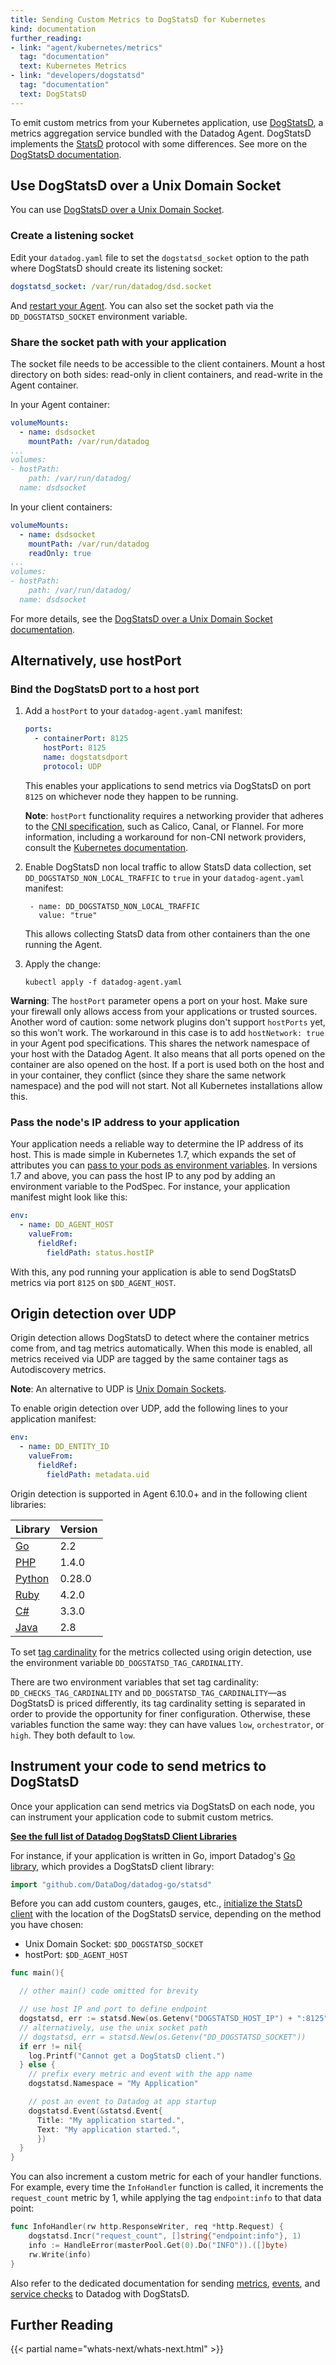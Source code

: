 ```yaml
---
title: Sending Custom Metrics to DogStatsD for Kubernetes
kind: documentation
further_reading:
- link: "agent/kubernetes/metrics"
  tag: "documentation"
  text: Kubernetes Metrics
- link: "developers/dogstatsd"
  tag: "documentation"
  text: DogStatsD
---
```


To emit custom metrics from your Kubernetes application, use [DogStatsD][1], a metrics aggregation service bundled with the Datadog Agent. DogStatsD implements the [StatsD][2] protocol with some differences. See more on the [DogStatsD documentation][1].

## Use DogStatsD over a Unix Domain Socket

You can use [DogStatsD over a Unix Domain Socket][3].

### Create a listening socket

Edit your `datadog.yaml` file to set the `dogstatsd_socket` option to the path where DogStatsD should create its listening socket:

```yaml
dogstatsd_socket: /var/run/datadog/dsd.socket
```

And [restart your Agent][4]. You can also set the socket path via the `DD_DOGSTATSD_SOCKET` environment variable.

### Share the socket path with your application

The socket file needs to be accessible to the client containers. Mount a host directory on both sides: read-only in client containers, and read-write in the Agent container.

In your Agent container:

```yaml
volumeMounts:
  - name: dsdsocket
    mountPath: /var/run/datadog
...
volumes:
- hostPath:
    path: /var/run/datadog/
  name: dsdsocket
```

In your client containers:

```yaml
volumeMounts:
  - name: dsdsocket
    mountPath: /var/run/datadog
    readOnly: true
...
volumes:
- hostPath:
    path: /var/run/datadog/
  name: dsdsocket
```

For more details, see the [DogStatsD over a Unix Domain Socket documentation][3].

## Alternatively, use hostPort

### Bind the DogStatsD port to a host port

1. Add a `hostPort` to your `datadog-agent.yaml` manifest:

      ```yaml
      ports:
        - containerPort: 8125
          hostPort: 8125
          name: dogstatsdport
          protocol: UDP
      ```

    This enables your applications to send metrics via DogStatsD on port `8125` on whichever node they happen to be running.

    **Note**: `hostPort` functionality requires a networking provider that adheres to the [CNI specification][5], such as Calico, Canal, or Flannel. For more information, including a workaround for non-CNI network providers, consult the [Kubernetes documentation][6].

2. Enable DogStatsD non local traffic to allow StatsD data collection, set `DD_DOGSTATSD_NON_LOCAL_TRAFFIC` to `true` in your `datadog-agent.yaml` manifest:

        - name: DD_DOGSTATSD_NON_LOCAL_TRAFFIC
          value: "true"

    This allows collecting StatsD data from other containers than the one running the Agent.

3. Apply the change:

      ```
      kubectl apply -f datadog-agent.yaml
      ```

**Warning**: The `hostPort` parameter opens a port on your host. Make sure your firewall only allows access from your applications or trusted sources.  Another word of caution: some network plugins don't support `hostPorts` yet, so this won't work.
The workaround in this case is to add `hostNetwork: true` in your Agent pod specifications. This shares the network namespace of your host with the Datadog Agent. It also means that all ports opened on the container are also opened on the host. If a port is used both on the host and in your container, they conflict (since they share the same network namespace) and the pod will not start. Not all Kubernetes installations allow this.

### Pass the node's IP address to your application

Your application needs a reliable way to determine the IP address of its host. This is made simple in Kubernetes 1.7, which expands the set of attributes you can [pass to your pods as environment variables][7]. In versions 1.7 and above, you can pass the host IP to any pod by adding an environment variable to the PodSpec. For instance, your application manifest might look like this:

```yaml
env:
  - name: DD_AGENT_HOST
    valueFrom:
      fieldRef:
        fieldPath: status.hostIP
```

With this, any pod running your application is able to send DogStatsD metrics via port `8125` on `$DD_AGENT_HOST`.

## Origin detection over UDP

Origin detection allows DogStatsD to detect where the container metrics come from, and tag metrics automatically. When this mode is enabled, all metrics received via UDP are tagged by the same container tags as Autodiscovery metrics.

**Note**: An alternative to UDP is [Unix Domain Sockets][8].

To enable origin detection over UDP, add the following lines to your application manifest:

```yaml
env:
  - name: DD_ENTITY_ID
    valueFrom:
      fieldRef:
        fieldPath: metadata.uid
```

Origin detection is supported in Agent 6.10.0+ and in the following client libraries:

| Library      | Version |
|--------------|---------|
| [Go][9]      | 2.2     |
| [PHP][10]    | 1.4.0   |
| [Python][11] | 0.28.0  |
| [Ruby][12]   | 4.2.0   |
| [C#][13]     | 3.3.0   |
| [Java][14]   | 2.8     |

To set [tag cardinality][15] for the metrics collected using origin detection, use the environment variable `DD_DOGSTATSD_TAG_CARDINALITY`.

There are two environment variables that set tag cardinality: `DD_CHECKS_TAG_CARDINALITY` and `DD_DOGSTATSD_TAG_CARDINALITY`—as DogStatsD is priced differently, its tag cardinality setting is separated in order to provide the opportunity for finer configuration. Otherwise, these variables function the same way: they can have values `low`, `orchestrator`, or `high`. They both default to `low`.

## Instrument your code to send metrics to DogStatsD

Once your application can send metrics via DogStatsD on each node, you can instrument your application code to submit custom metrics. 

**[See the full list of Datadog DogStatsD Client Libraries][16]**

For instance, if your application is written in Go, import Datadog's [Go library][9], which provides a DogStatsD client library:

```go
import "github.com/DataDog/datadog-go/statsd"
```

Before you can add custom counters, gauges, etc., [initialize the StatsD client][17] with the location of the DogStatsD service, depending on the method you have chosen:

- Unix Domain Socket: `$DD_DOGSTATSD_SOCKET`
- hostPort: `$DD_AGENT_HOST`

```go
func main(){

  // other main() code omitted for brevity

  // use host IP and port to define endpoint
  dogstatsd, err := statsd.New(os.Getenv("DOGSTATSD_HOST_IP") + ":8125")
  // alternatively, use the unix socket path
  // dogstatsd, err = statsd.New(os.Getenv("DD_DOGSTATSD_SOCKET"))
  if err != nil{
    log.Printf("Cannot get a DogStatsD client.")
  } else {
    // prefix every metric and event with the app name
    dogstatsd.Namespace = "My Application"

    // post an event to Datadog at app startup
    dogstatsd.Event(&statsd.Event{
      Title: "My application started.",
      Text: "My application started.",
      })
  }
}
```

You can also increment a custom metric for each of your handler functions. For example, every time the `InfoHandler` function is called, it increments the `request_count` metric by 1, while applying the tag `endpoint:info` to that data point:

```go
func InfoHandler(rw http.ResponseWriter, req *http.Request) {
    dogstatsd.Incr("request_count", []string{"endpoint:info"}, 1)
    info := HandleError(masterPool.Get(0).Do("INFO")).([]byte)
    rw.Write(info)
}
```

Also refer to the dedicated documentation for sending [metrics][18], [events][19], and [service checks][20] to Datadog with DogStatsD. 

## Further Reading

{{< partial name="whats-next/whats-next.html" >}}

[1]: /developers/metrics/dogstatsd_metrics_submission
[2]: https://github.com/etsy/statsd
[3]: /developers/dogstatsd/unix_socket
[4]: /agent/guide/agent-commands
[5]: https://github.com/containernetworking/cni
[6]: https://kubernetes.io/docs/setup/independent/troubleshooting-kubeadm/#hostport-services-do-not-work
[7]: https://kubernetes.io/docs/tasks/inject-data-application/downward-api-volume-expose-pod-information
[8]: /developers/dogstatsd/unix_socket/#using-origin-detection-for-container-tagging
[9]: https://github.com/DataDog/datadog-go
[10]: https://github.com/DataDog/php-datadogstatsd
[11]: https://github.com/DataDog/datadogpy
[12]: https://github.com/DataDog/dogstatsd-ruby
[13]: https://github.com/DataDog/dogstatsd-csharp-client
[14]: https://github.com/DataDog/java-dogstatsd-client
[15]: /tagging/assigning_tags/#environment-variables
[16]: /developers/libraries/#api-and-dogstatsd-client-libraries
[17]: https://gist.github.com/johnaxel/fe50c6c73442219c48bf2bebb1154f91
[18]: /developers/metrics/dogstatsd_metrics_submission/?tab=python
[19]: /developers/events/dogstatsd/?tab=python
[20]: /developers/service_checks/dogstatsd_service_checks_submission/?tab=python
